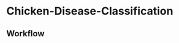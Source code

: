# Chicken-Disease-Classification

## Workflow

[//]: # (1> Update config.yaml file)

[//]: # (2> Update secrets.yaml)

[//]: # (3> Update params.yaml)

[//]: # (4> Update the entity)

[//]: # (5> Update the configuration manager in scr config)

[//]: # (6> Update componets)

[//]: # (7> Update Pipeline )

[//]: # (8> Update the main.py )

[//]: # (9> Update the dvc.yaml)

